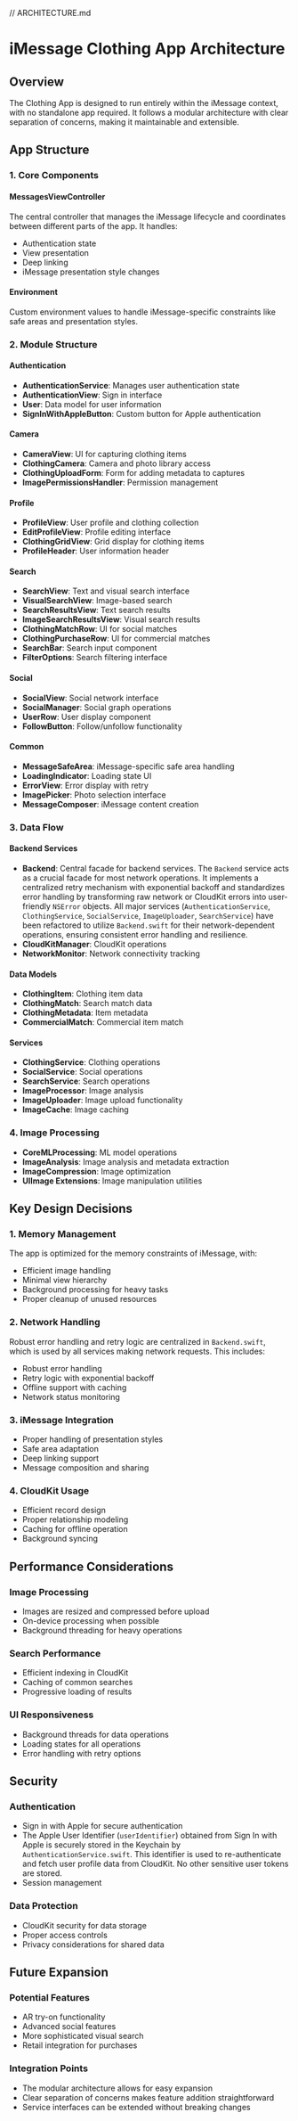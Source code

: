 // ARCHITECTURE.md
# iMessage Clothing App Architecture

## Overview
The Clothing App is designed to run entirely within the iMessage context, with no standalone app required. It follows a modular architecture with clear separation of concerns, making it maintainable and extensible.

## App Structure

### 1. Core Components

#### MessagesViewController
The central controller that manages the iMessage lifecycle and coordinates between different parts of the app. It handles:
- Authentication state
- View presentation
- Deep linking
- iMessage presentation style changes

#### Environment
Custom environment values to handle iMessage-specific constraints like safe areas and presentation styles.

### 2. Module Structure

#### Authentication
- **AuthenticationService**: Manages user authentication state
- **AuthenticationView**: Sign in interface
- **User**: Data model for user information
- **SignInWithAppleButton**: Custom button for Apple authentication

#### Camera
- **CameraView**: UI for capturing clothing items
- **ClothingCamera**: Camera and photo library access
- **ClothingUploadForm**: Form for adding metadata to captures
- **ImagePermissionsHandler**: Permission management

#### Profile
- **ProfileView**: User profile and clothing collection
- **EditProfileView**: Profile editing interface
- **ClothingGridView**: Grid display for clothing items
- **ProfileHeader**: User information header

#### Search
- **SearchView**: Text and visual search interface
- **VisualSearchView**: Image-based search
- **SearchResultsView**: Text search results
- **ImageSearchResultsView**: Visual search results
- **ClothingMatchRow**: UI for social matches
- **ClothingPurchaseRow**: UI for commercial matches
- **SearchBar**: Search input component
- **FilterOptions**: Search filtering interface

#### Social
- **SocialView**: Social network interface
- **SocialManager**: Social graph operations
- **UserRow**: User display component
- **FollowButton**: Follow/unfollow functionality

#### Common
- **MessageSafeArea**: iMessage-specific safe area handling
- **LoadingIndicator**: Loading state UI
- **ErrorView**: Error display with retry
- **ImagePicker**: Photo selection interface
- **MessageComposer**: iMessage content creation

### 3. Data Flow

#### Backend Services
- **Backend**: Central facade for backend services. The `Backend` service acts as a crucial facade for most network operations. It implements a centralized retry mechanism with exponential backoff and standardizes error handling by transforming raw network or CloudKit errors into user-friendly `NSError` objects. All major services (`AuthenticationService`, `ClothingService`, `SocialService`, `ImageUploader`, `SearchService`) have been refactored to utilize `Backend.swift` for their network-dependent operations, ensuring consistent error handling and resilience.
- **CloudKitManager**: CloudKit operations
- **NetworkMonitor**: Network connectivity tracking

#### Data Models
- **ClothingItem**: Clothing item data
- **ClothingMatch**: Search match data
- **ClothingMetadata**: Item metadata
- **CommercialMatch**: Commercial item match

#### Services
- **ClothingService**: Clothing operations
- **SocialService**: Social operations
- **SearchService**: Search operations
- **ImageProcessor**: Image analysis
- **ImageUploader**: Image upload functionality
- **ImageCache**: Image caching

### 4. Image Processing
- **CoreMLProcessing**: ML model operations
- **ImageAnalysis**: Image analysis and metadata extraction
- **ImageCompression**: Image optimization
- **UIImage Extensions**: Image manipulation utilities

## Key Design Decisions

### 1. Memory Management
The app is optimized for the memory constraints of iMessage, with:
- Efficient image handling
- Minimal view hierarchy
- Background processing for heavy tasks
- Proper cleanup of unused resources

### 2. Network Handling
Robust error handling and retry logic are centralized in `Backend.swift`, which is used by all services making network requests. This includes:
- Robust error handling
- Retry logic with exponential backoff
- Offline support with caching
- Network status monitoring

### 3. iMessage Integration
- Proper handling of presentation styles
- Safe area adaptation
- Deep linking support
- Message composition and sharing

### 4. CloudKit Usage
- Efficient record design
- Proper relationship modeling
- Caching for offline operation
- Background syncing

## Performance Considerations

### Image Processing
- Images are resized and compressed before upload
- On-device processing when possible
- Background threading for heavy operations

### Search Performance
- Efficient indexing in CloudKit
- Caching of common searches
- Progressive loading of results

### UI Responsiveness
- Background threads for data operations
- Loading states for all operations
- Error handling with retry options

## Security

### Authentication
- Sign in with Apple for secure authentication
- The Apple User Identifier (`userIdentifier`) obtained from Sign In with Apple is securely stored in the Keychain by `AuthenticationService.swift`. This identifier is used to re-authenticate and fetch user profile data from CloudKit. No other sensitive user tokens are stored.
- Session management

### Data Protection
- CloudKit security for data storage
- Proper access controls
- Privacy considerations for shared data

## Future Expansion

### Potential Features
- AR try-on functionality
- Advanced social features
- More sophisticated visual search
- Retail integration for purchases

### Integration Points
- The modular architecture allows for easy expansion
- Clear separation of concerns makes feature addition straightforward
- Service interfaces can be extended without breaking changes
